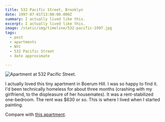 ```yaml
---
title: 532 Pacific Street, Brooklyn
date: 1997-07-01T13:00:00.000Z
summary: I actually lived like this.
excerpt: I actually lived like this.
image: /static/img/timeline/532-pacific-1997.jpg
tags:
  - post
  - apartments
  - NYC
  - 532 Pacific Street
  - date approximate

---
```


![Apartment at 532 Pacific Street.](/static/img/timeline/532-pacific-1997.jpg "Apartment at 532 Pacific Street.")

I actually loved this tiny apartment in Boerum Hill. I was so happy to find it. I'd been technically homeless for about three months (crashing with my girlfriend, to the displeasure of her housemates). It was a rent-stabilized one-bedroom. The rent was $630 or so.  This is where I lived when I started painting.

Compare with [this apartment](/timeline/315-tricou-interior/).